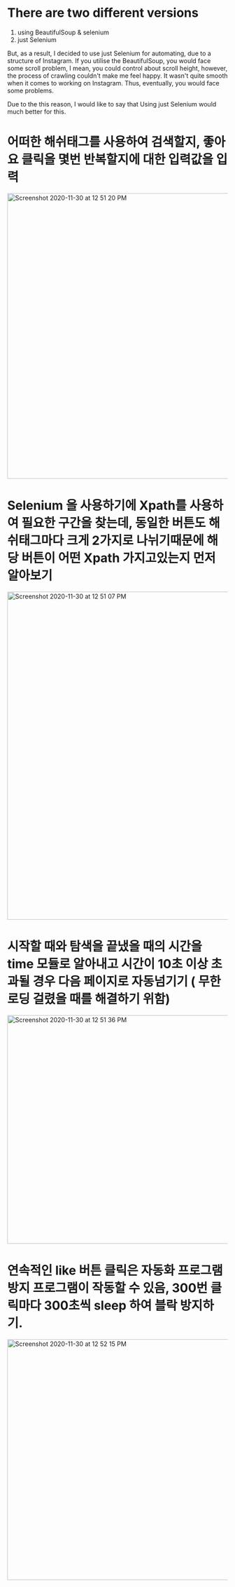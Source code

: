 # There are two different versions
1) using BeautifulSoup & selenium 
2) just Selenium 

But, as a result, I decided to use just Selenium for automating, 
due to a structure of Instagram. 
If you utilise the BeautifulSoup, you would face some scroll problem, I mean, you could control about scroll height, 
however, the process of crawling couldn't make me feel happy. It wasn't quite smooth when it comes to working on Instagram.
Thus, eventually, you would face some problems.

Due to the this reason, I would like to say that Using just Selenium would much better for this. 

# 어떠한 해쉬태그를 사용하여 검색할지, 좋아요 클릭을 몇번 반복할지에 대한 입력값을 입력
<img width="652" alt="Screenshot 2020-11-30 at 12 51 20 PM" src="https://user-images.githubusercontent.com/66229916/100567027-e7686480-330a-11eb-998c-6bb0ac10c577.png">

# Selenium 을 사용하기에 Xpath를 사용하여 필요한 구간을 찾는데, 동일한 버튼도 해쉬태그마다 크게 2가지로 나뉘기때문에 해당 버튼이 어떤 Xpath 가지고있는지 먼저 알아보기
<img width="749" alt="Screenshot 2020-11-30 at 12 51 07 PM" src="https://user-images.githubusercontent.com/66229916/100567033-eb948200-330a-11eb-8607-e7f958e853be.png">

# 시작할 때와 탐색을 끝냈을 때의 시간을 time 모듈로 알아내고 시간이 10초 이상 초과될 경우 다음 페이지로 자동넘기기 ( 무한로딩 걸렸을 때를 해결하기 위함)
<img width="522" alt="Screenshot 2020-11-30 at 12 51 36 PM" src="https://user-images.githubusercontent.com/66229916/100567039-ee8f7280-330a-11eb-8715-fcfc82c31193.png">

# 연속적인 like 버튼 클릭은 자동화 프로그램 방지 프로그램이 작동할 수 있음, 300번 클릭마다 300초씩 sleep 하여 블락 방지하기.
<img width="550" alt="Screenshot 2020-11-30 at 12 52 15 PM" src="https://user-images.githubusercontent.com/66229916/100567047-f222f980-330a-11eb-9bad-72069ce02b5a.png">
